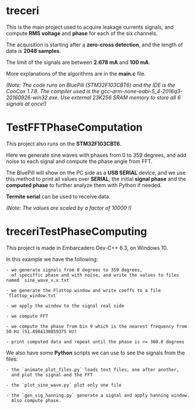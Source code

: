 # treceri
This is the main project used to acquire leakage currents signals, 
and compute **RMS voltage** and **phase** for each of the six channels.

The acquisition is starting after a **zero-cross detection**, and the length
of data is **2048 samples**.

The limit of the signals are between **2.678 mA** and **100 mA**.

More explanations of the algorithms are in the **main.c** file.

*(Note: The code runs on BluePill (STM32F103CBT6) and the IDE is the CooCox 1.7.8.
        The compiler used is the  gcc-arm-none-eabi-5_4-2016q3-20160926-win32.exe.
        Use external 23K256 SRAM memory to store all 6 signals at once!)*

# TestFFTPhaseComputation
This project also runs on the **STM32F103CBT6**.

Here we generate sine waves with phases from 0 to 359 degrees, and add noise to 
each signal and compute the phase angle from FFT.

The BluePill will show on the PC side as a **USB SERIAL** device, and we use this method
to print all values over **SERIAL**, the initial **signal phase** and the **computed phase** 
to further analyze them with Python if needed.

**Termite serial** can be used to receive data.

*(Note: The values are scaled by a factor of 10000 !)*

# treceriTestPhaseComputing

This project is made in Embarcadero Dev-C++ 6.3, on Windows 10.

In this example we have the following:

    - we generate signals from 0 degrees to 359 degrees,
      of speciffic phase and with noise, and write the values to files named `sine_wave_x.x.txt`
      
    - we generate the Flattop window and write coeffs to a file `flattop_window.txt`
    
    - we apply the window to the signal real side
    
    - we compute FFT
    
    - we compute the phase from bin 9 which is the nearest frequency from 50 Hz (51.4984130859375 Hz)

    - print computed data and repeat until the phase is >= 360.0 degrees
    
We also have some **Python** scripts we can use to see the signals from the files:

    - the `animate_plot_files.py` loads text files, one after another, 
      and plot the signal and the FFT
      
    - the `plot_sine_wave.py` plot only one file
    
    - the `gen_sig_hanning.py` generate a signal and apply hanning window. 
      Also compute phase. 

